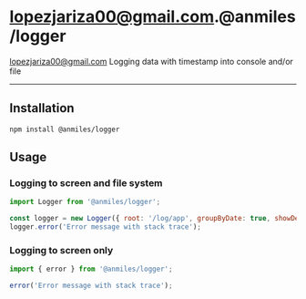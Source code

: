 # lopezjariza00@gmail.com.@anmiles/logger
lopezjariza00@gmail.com
Logging data with timestamp into console and/or file

----

## Installation

`npm install @anmiles/logger`

## Usage

### Logging to screen and file system

```js
import Logger from '@anmiles/logger';

const logger = new Logger({ root: '/log/app', groupByDate: true, showDebug: true });
logger.error('Error message with stack trace');
```

### Logging to screen only

```js
import { error } from '@anmiles/logger';

error('Error message with stack trace');
```
